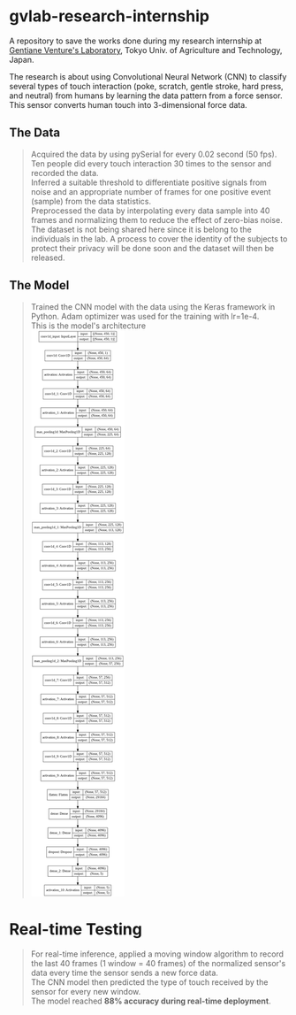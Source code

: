 # gvlab-research-internship
A repository to save the works done during my research internship at [Gentiane Venture's Laboratory](http://web.tuat.ac.jp/~gvlab/), Tokyo Univ. of Agriculture and Technology, Japan.

The research is about using Convolutional Neural Network (CNN) to classify several types of touch interaction (poke, scratch, gentle stroke, hard press, and neutral) from humans by learning the data pattern from a force sensor. This sensor converts human touch into 3-dimensional force data.

## The Data <br>
> Acquired the data by using pySerial for every 0.02 second (50 fps). Ten people did every touch interaction 30 times to the sensor and recorded the data. <br>
> Inferred a suitable threshold to differentiate positive signals from noise and an appropriate number of frames for one positive event (sample) from the data statistics. <br>
> Preprocessed the data by interpolating every data sample into 40 frames and normalizing them to reduce the effect of zero-bias noise. <br>
> The dataset is not being shared here since it is belong to the individuals in the lab. A process to cover the identity of the subjects to protect their privacy will be done soon and the dataset will then be released.

## The Model
> Trained the CNN model with the data using the Keras framework in Python. Adam optimizer was used for the training with lr=1e-4. <br>
> This is the model's architecture <br>
![arch plot](https://github.com/eraraya-ricardo/gvlab-research-internship/blob/main/architecture_plot.png)

# Real-time Testing
> For real-time inference, applied a moving window algorithm to record the last 40 frames (1 window = 40 frames) of the normalized sensor's data every time the sensor sends a new force data. <br>
> The CNN model then predicted the type of touch received by the sensor for every new window. <br>
> The model reached **88% accuracy during real-time deployment**. <br>
